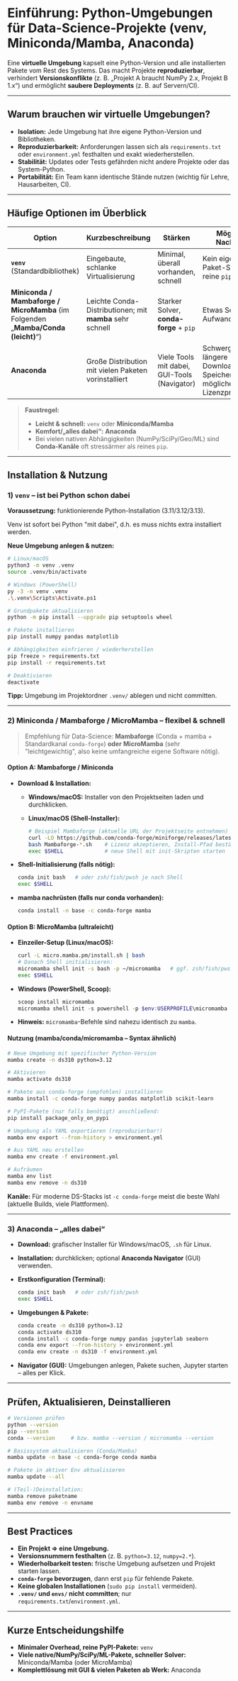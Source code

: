 # Einführung: Python-Umgebungen für Data-Science-Projekte (venv, Miniconda/Mamba, Anaconda)

Eine **virtuelle Umgebung** kapselt eine Python-Version und alle installierten Pakete vom Rest des Systems. Das macht Projekte **reproduzierbar**, verhindert **Versionskonflikte** (z. B. „Projekt A braucht NumPy 2.x, Projekt B 1.x“) und ermöglicht **saubere Deployments** (z. B. auf Servern/CI).

---

## Warum brauchen wir virtuelle Umgebungen?

* **Isolation:** Jede Umgebung hat ihre eigene Python-Version und Bibliotheken.
* **Reproduzierbarkeit:** Anforderungen lassen sich als `requirements.txt` oder `environment.yml` festhalten und exakt wiederherstellen.
* **Stabilität:** Updates oder Tests gefährden nicht andere Projekte oder das System-Python.
* **Portabilität:** Ein Team kann identische Stände nutzen (wichtig für Lehre, Hausarbeiten, CI).

---

## Häufige Optionen im Überblick

| Option                                                                            | Kurzbeschreibung                                         | Stärken                                            | Mögliche Nachteile                                | Typische Nutzung                                                              |
| --------------------------------------------------------------------------------- | -------------------------------------------------------- | -------------------------------------------------- | ------------------------------------------------- | ----------------------------------------------------------------------------- |
| **`venv`** (Standardbibliothek)                                                   | Eingebaute, schlanke Virtualisierung                     | Minimal, überall vorhanden, schnell                | Kein eigener Paket-Solver, reine `pip`-Welt       | Kleine bis mittlere Projekte, wenn nur PyPI nötig ist                         |
| **Miniconda / Mambaforge / MicroMamba** (im Folgenden „**Mamba/Conda (leicht)**“) | Leichte Conda-Distributionen; mit **mamba** sehr schnell | Starker Solver, **conda-forge** + `pip`            | Etwas Setup-Aufwand                               | Data-Science, gemischte Stacks, schnelle Environment-Wechsel |
| **Anaconda**                                                                      | Große Distribution mit vielen Paketen vorinstalliert     | Viele Tools mit dabei, GUI-Tools (Navigator) | Schwergewichtig, längere Downloads, mehr Speicher, mögliche Lizenzprobleme | Einsteiger:innen, Offline-/Workshop-Setups                                    |

> **Faustregel:**
>
> * **Leicht & schnell:** `venv` oder **Miniconda/Mamba**
> * **Komfort/„alles dabei“:** **Anaconda**
> * Bei vielen nativen Abhängigkeiten (NumPy/SciPy/Geo/ML) sind **Conda-Kanäle** oft stressärmer als reines `pip`.

---

## Installation & Nutzung

### 1) `venv` – ist bei Python schon dabei

**Voraussetzung:** funktionierende Python-Installation (3.11/3.12/3.13).

Venv ist sofort bei Python "mit dabei", d.h. es muss nichts extra installiert werden.

**Neue Umgebung anlegen & nutzen:**

```bash
# Linux/macOS
python3 -m venv .venv
source .venv/bin/activate

# Windows (PowerShell)
py -3 -m venv .venv
.\.venv\Scripts\Activate.ps1

# Grundpakete aktualisieren
python -m pip install --upgrade pip setuptools wheel

# Pakete installieren
pip install numpy pandas matplotlib

# Abhängigkeiten einfrieren / wiederherstellen
pip freeze > requirements.txt
pip install -r requirements.txt

# Deaktivieren
deactivate
```

**Tipp:** Umgebung im Projektordner `.venv/` ablegen und nicht committen.

---

### 2) Miniconda / Mambaforge / MicroMamba – flexibel & schnell

> Empfehlung für Data-Science: **Mambaforge** (Conda + mamba + Standardkanal `conda-forge`) **oder** **MicroMamba** (sehr "leichtgewichtig", also keine umfangreiche eigene Software nötig).

#### Option A: **Mambaforge / Miniconda**

* **Download & Installation:**

  * **Windows/macOS:** Installer von den Projektseiten laden und durchklicken.
  * **Linux/macOS (Shell-Installer):**

    ```bash
    # Beispiel Mambaforge (aktuelle URL der Projektseite entnehmen)
    curl -LO https://github.com/conda-forge/miniforge/releases/latest/download/Mambaforge-$(uname)-$(uname -m).sh
    bash Mambaforge-*.sh    # Lizenz akzeptieren, Install-Pfad bestätigen
    exec $SHELL             # neue Shell mit init-Skripten starten
    ```
* **Shell-Initialisierung (falls nötig):**

  ```bash
  conda init bash   # oder zsh/fish/pwsh je nach Shell
  exec $SHELL
  ```
* **mamba nachrüsten (falls nur conda vorhanden):**

  ```bash
  conda install -n base -c conda-forge mamba
  ```

#### Option B: **MicroMamba** (ultraleicht)

* **Einzeiler-Setup (Linux/macOS):**

  ```bash
  curl -L micro.mamba.pm/install.sh | bash
  # Danach Shell initialisieren:
  micromamba shell init -s bash -p ~/micromamba   # ggf. zsh/fish/pwsh
  exec $SHELL
  ```
* **Windows (PowerShell, Scoop):**

  ```powershell
  scoop install micromamba
  micromamba shell init -s powershell -p $env:USERPROFILE\micromamba
  ```
* **Hinweis:** `micromamba`-Befehle sind nahezu identisch zu `mamba`.

#### Nutzung (mamba/conda/micromamba – Syntax ähnlich)

```bash
# Neue Umgebung mit spezifischer Python-Version
mamba create -n ds310 python=3.12

# Aktivieren
mamba activate ds310

# Pakete aus conda-forge (empfohlen) installieren
mamba install -c conda-forge numpy pandas matplotlib scikit-learn

# PyPI-Pakete (nur falls benötigt) anschließend:
pip install package_only_on_pypi

# Umgebung als YAML exportieren (reproduzierbar!)
mamba env export --from-history > environment.yml

# Aus YAML neu erstellen
mamba env create -f environment.yml

# Aufräumen
mamba env list
mamba env remove -n ds310
```

**Kanäle:** Für moderne DS-Stacks ist `-c conda-forge` meist die beste Wahl (aktuelle Builds, viele Plattformen).

---

### 3) Anaconda – „alles dabei“

* **Download:** grafischer Installer für Windows/macOS, `.sh` für Linux.
* **Installation:** durchklicken; optional **Anaconda Navigator** (GUI) verwenden.
* **Erstkonfiguration (Terminal):**

  ```bash
  conda init bash   # oder zsh/fish/pwsh
  exec $SHELL
  ```
* **Umgebungen & Pakete:**

  ```bash
  conda create -n ds310 python=3.12
  conda activate ds310
  conda install -c conda-forge numpy pandas jupyterlab seaborn
  conda env export --from-history > environment.yml
  conda env create -n ds310 -f environment.yml
  ```
* **Navigator (GUI):** Umgebungen anlegen, Pakete suchen, Jupyter starten – alles per Klick.

---

## Prüfen, Aktualisieren, Deinstallieren

```bash
# Versionen prüfen
python --version
pip --version
conda --version     # bzw. mamba --version / micromamba --version

# Basissystem aktualisieren (Conda/Mamba)
mamba update -n base -c conda-forge conda mamba

# Pakete in aktiver Env aktualisieren
mamba update --all

# (Teil-)Deinstallation:
mamba remove paketname
mamba env remove -n envname
```

---

## Best Practices

* **Ein Projekt ⇒ eine Umgebung.**
* **Versionsnummern festhalten** (z. B. `python=3.12`, `numpy=2.*`).
* **Wiederholbarkeit testen:** frische Umgebung aufsetzen und Projekt starten lassen.
* **`conda-forge` bevorzugen**, dann erst `pip` für fehlende Pakete.
* **Keine globalen Installationen** (`sudo pip install` vermeiden).
* **`.venv/` und `envs/` nicht committen**; nur `requirements.txt`/`environment.yml`.

---

## Kurze Entscheidungshilfe

* **Minimaler Overhead, reine PyPI-Pakete:** `venv`
* **Viele native/NumPy/SciPy/ML-Pakete, schneller Solver:** Miniconda/Mamba (oder MicroMamba)
* **Komplettlösung mit GUI & vielen Paketen ab Werk:** Anaconda
